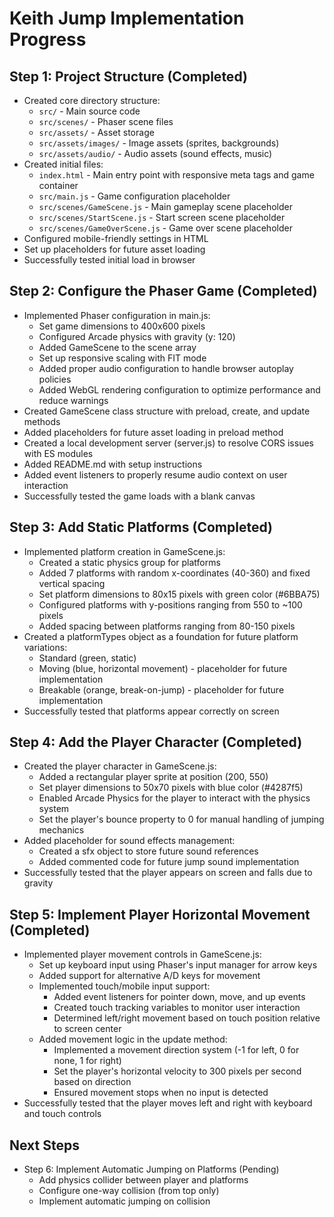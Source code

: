 # Keith Jump Implementation Progress

## Step 1: Project Structure (Completed)
- Created core directory structure:
  - `src/` - Main source code
  - `src/scenes/` - Phaser scene files
  - `src/assets/` - Asset storage
  - `src/assets/images/` - Image assets (sprites, backgrounds)
  - `src/assets/audio/` - Audio assets (sound effects, music)
- Created initial files:
  - `index.html` - Main entry point with responsive meta tags and game container
  - `src/main.js` - Game configuration placeholder
  - `src/scenes/GameScene.js` - Main gameplay scene placeholder
  - `src/scenes/StartScene.js` - Start screen scene placeholder  
  - `src/scenes/GameOverScene.js` - Game over scene placeholder
- Configured mobile-friendly settings in HTML
- Set up placeholders for future asset loading
- Successfully tested initial load in browser

## Step 2: Configure the Phaser Game (Completed)
- Implemented Phaser configuration in main.js:
  - Set game dimensions to 400x600 pixels
  - Configured Arcade physics with gravity (y: 120)
  - Added GameScene to the scene array
  - Set up responsive scaling with FIT mode
  - Added proper audio configuration to handle browser autoplay policies
  - Added WebGL rendering configuration to optimize performance and reduce warnings
- Created GameScene class structure with preload, create, and update methods
- Added placeholders for future asset loading in preload method
- Created a local development server (server.js) to resolve CORS issues with ES modules
- Added README.md with setup instructions
- Added event listeners to properly resume audio context on user interaction
- Successfully tested the game loads with a blank canvas

## Step 3: Add Static Platforms (Completed)
- Implemented platform creation in GameScene.js:
  - Created a static physics group for platforms
  - Added 7 platforms with random x-coordinates (40-360) and fixed vertical spacing
  - Set platform dimensions to 80x15 pixels with green color (#6BBA75)
  - Configured platforms with y-positions ranging from 550 to ~100 pixels
  - Added spacing between platforms ranging from 80-150 pixels
- Created a platformTypes object as a foundation for future platform variations:
  - Standard (green, static)
  - Moving (blue, horizontal movement) - placeholder for future implementation
  - Breakable (orange, break-on-jump) - placeholder for future implementation
- Successfully tested that platforms appear correctly on screen

## Step 4: Add the Player Character (Completed)
- Created the player character in GameScene.js:
  - Added a rectangular player sprite at position (200, 550)
  - Set player dimensions to 50x70 pixels with blue color (#4287f5)
  - Enabled Arcade Physics for the player to interact with the physics system
  - Set the player's bounce property to 0 for manual handling of jumping mechanics
- Added placeholder for sound effects management:
  - Created a sfx object to store future sound references
  - Added commented code for future jump sound implementation
- Successfully tested that the player appears on screen and falls due to gravity

## Step 5: Implement Player Horizontal Movement (Completed)
- Implemented player movement controls in GameScene.js:
  - Set up keyboard input using Phaser's input manager for arrow keys
  - Added support for alternative A/D keys for movement
  - Implemented touch/mobile input support:
    - Added event listeners for pointer down, move, and up events
    - Created touch tracking variables to monitor user interaction
    - Determined left/right movement based on touch position relative to screen center
  - Added movement logic in the update method:
    - Implemented a movement direction system (-1 for left, 0 for none, 1 for right)
    - Set the player's horizontal velocity to 300 pixels per second based on direction
    - Ensured movement stops when no input is detected
- Successfully tested that the player moves left and right with keyboard and touch controls

## Next Steps
- Step 6: Implement Automatic Jumping on Platforms (Pending)
  - Add physics collider between player and platforms
  - Configure one-way collision (from top only)
  - Implement automatic jumping on collision
